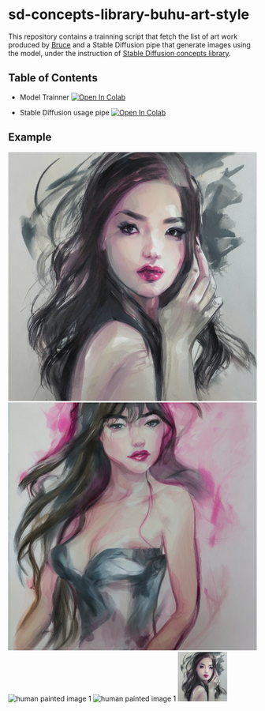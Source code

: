 # sd-concepts-library-buhu-art-style

This repository contains a trainning script that fetch the list of art work produced by [Bruce](https://www.artstation.com/buhu) and a Stable Diffusion pipe that generate images using the model, under the instruction of [Stable Diffusion concepts library](https://huggingface.co/sd-concepts-library). 

## Table of Contents
- Model Trainner [![Open In Colab](https://colab.research.google.com/assets/colab-badge.svg)](https://colab.research.google.com/github/bsyh/sd-concepts-library-buhu-art-style/blob/main/sd_textual_inversion_training.ipynb) 

- Stable Diffusion usage pipe [![Open In Colab](https://colab.research.google.com/assets/colab-badge.svg)](https://colab.research.google.com/github/bsyh/sd-concepts-library-buhu-art-style/blob/main/stable_conceptualizer_inference.ipynb)


## Example

![generated image 1](img/f1.png )
![generated image 1](img/f2.png)
![human painted image 1](img/r1.png)
![human painted  image 1](img/r1.png)
<img src="img/f1.png" width="100" height="100">

